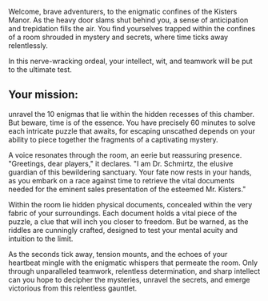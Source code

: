 Welcome, brave adventurers, to the enigmatic confines of the Kisters Manor. As the heavy door slams shut behind you, a sense of anticipation and trepidation fills the air. You find yourselves trapped within the confines of a room shrouded in mystery and secrets, where time ticks away relentlessly.

In this nerve-wracking ordeal, your intellect, wit, and teamwork will be put to the ultimate test.

## Your mission:

unravel the 10 enigmas that lie within the hidden recesses of this chamber.
But beware, time is of the essence. You have precisely 60 minutes to solve each intricate puzzle that awaits, for escaping unscathed depends on your ability to piece together the fragments of a captivating mystery.

A voice resonates through the room, an eerie but reassuring presence. "Greetings, dear players," it declares. "I am Dr. Schmirtz, the elusive guardian of this bewildering sanctuary. Your fate now rests in your hands, as you embark on a race against time to retrieve the vital documents needed for the eminent sales presentation of the esteemed Mr. Kisters."

Within the room lie hidden physical documents, concealed within the very fabric of your surroundings. Each document holds a vital piece of the puzzle, a clue that will inch you closer to freedom. But be warned, as the riddles are cunningly crafted, designed to test your mental acuity and intuition to the limit.

As the seconds tick away, tension mounts, and the echoes of your heartbeat mingle with the enigmatic whispers that permeate the room. Only through unparalleled teamwork, relentless determination, and sharp intellect can you hope to decipher the mysteries, unravel the secrets, and emerge victorious from this relentless gauntlet.
